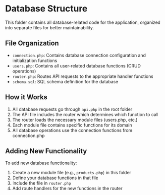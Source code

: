 # Database Structure

This folder contains all database-related code for the application, organized into separate files for better maintainability.

## File Organization

- `connection.php`: Contains database connection configuration and initialization functions
- `users.php`: Contains all user-related database functions (CRUD operations)
- `router.php`: Routes API requests to the appropriate handler functions
- `schema.sql`: SQL schema definition for the database

## How it Works

1. All database requests go through `api.php` in the root folder
2. The API file includes the router which determines which function to call
3. The router loads the necessary module files (users.php, etc.)
4. Each module file contains specific functions for its domain
5. All database operations use the connection functions from connection.php

## Adding New Functionality

To add new database functionality:

1. Create a new module file (e.g., `products.php`) in this folder
2. Define your database functions in that file
3. Include the file in `router.php`
4. Add route handlers for the new functions in the router

